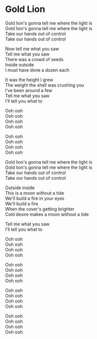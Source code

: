 # Gold Lion  

Gold lion's gonna tell me where the light is  
Gold lion's gonna tell me where the light is  
Take our hands out of control  
Take our hands out of control  

Now tell me what you saw  
Tell me what you saw  
There was a crowd of seeds  
Inside outside  
I must have done a dozen each  

It was the height I grew  
The weight the shell was crushing you  
I've been around a few  
Tell me what you saw  
I'll tell you what to  

Ooh ooh  
Ooh ooh  
Ooh ooh  
Ooh ooh  

Ooh ooh  
Ooh ooh  
Ooh ooh  
Ooh ooh  

Gold lion's gonna tell me where the light is  
Gold lion's gonna tell me where the light is  
Take our hands out of control  
Take our hands out of control  

Outside inside  
This is a moon without a tide  
We'll build a fire in your eyes  
We'll build a fire  
When the cover's getting brighter  
Cold desire makes a moon without a tide  

Tell me what you saw  
I'll tell you what to  

Ooh ooh  
Ooh ooh  
Ooh ooh  
Ooh ooh  

Ooh ooh  
Ooh ooh  
Ooh ooh  
Ooh ooh  

Ooh ooh  
Ooh ooh  
Ooh ooh  
Ooh ooh  

Ooh ooh  
Ooh ooh  
Ooh ooh  
Ooh ooh  
